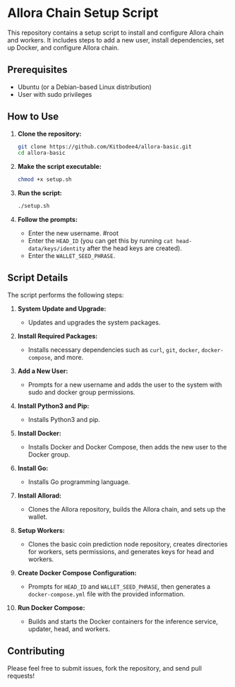 # Allora Chain Setup Script


This repository contains a setup script to install and configure Allora chain and workers. It includes steps to add a new user, install dependencies, set up Docker, and configure Allora chain.

## Prerequisites

- Ubuntu (or a Debian-based Linux distribution)
- User with sudo privileges

## How to Use

1. **Clone the repository:**

    ```sh
    git clone https://github.com/Kitbodee4/allora-basic.git
    cd allora-basic
    ```

2. **Make the script executable:**

    ```sh
    chmod +x setup.sh
    ```

3. **Run the script:**

    ```sh
    ./setup.sh
    ```

4. **Follow the prompts:**
   - Enter the new username.   #root
   - Enter the `HEAD_ID` (you can get this by running `cat head-data/keys/identity` after the head keys are created).
   - Enter the `WALLET_SEED_PHRASE`.

## Script Details

The script performs the following steps:

1. **System Update and Upgrade:**
    - Updates and upgrades the system packages.

2. **Install Required Packages:**
    - Installs necessary dependencies such as `curl`, `git`, `docker`, `docker-compose`, and more.

3. **Add a New User:**
    - Prompts for a new username and adds the user to the system with sudo and docker group permissions.

4. **Install Python3 and Pip:**
    - Installs Python3 and pip.

5. **Install Docker:**
    - Installs Docker and Docker Compose, then adds the new user to the Docker group.

6. **Install Go:**
    - Installs Go programming language.

7. **Install Allorad:**
    - Clones the Allora repository, builds the Allora chain, and sets up the wallet.

8. **Setup Workers:**
    - Clones the basic coin prediction node repository, creates directories for workers, sets permissions, and generates keys for head and workers.

9. **Create Docker Compose Configuration:**
    - Prompts for `HEAD_ID` and `WALLET_SEED_PHRASE`, then generates a `docker-compose.yml` file with the provided information.

10. **Run Docker Compose:**
    - Builds and starts the Docker containers for the inference service, updater, head, and workers.

## Contributing

Please feel free to submit issues, fork the repository, and send pull requests!

